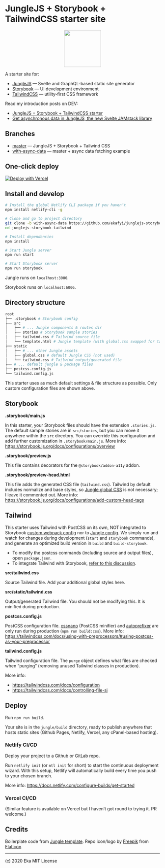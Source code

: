 # JungleJS + Storybook + TailwindCSS starter site

<p align="center"><img src="https://image.flaticon.com/icons/svg/2950/2950532.svg" width="120" height="120" alt="" /></p>

A starter site for:

- [JungleJS](https://www.junglejs.org) — Svelte and GraphQL-based static site generator
- [Storybook](https://storybook.js.org) — UI development environment
- [TailwindCSS](https://tailwindcss.com) — utility-first CSS framework

Read my introduction posts on DEV:

- [JungleJS + Storybook + TailwindCSS starter](https://dev.to/ekafyi/junglejs-storybook-tailwindcss-starter-site-3dmf)
- [Get asynchronous data in JungleJS, the new Svelte JAMstack library](https://dev.to/ekafyi/get-asynchronous-data-in-junglejs-the-new-svelte-jamstack-library-1dkm)

## Branches

- [master](https://github.com/ekafyi/junglejs-storybook-tailwind/tree/master) — JungleJS + Storybook + Tailwind CSS
- [with-async-data](https://github.com/ekafyi/junglejs-storybook-tailwind/tree/with-async-data) — master + async data fetching example

## One-click deploy

[![Deploy with Vercel](https://vercel.com/button)](https://vercel.com/import/git?s=https%3A%2F%2Fgithub.com%2Fekafyi%2Fjunglejs-storybook-tailwind%2Ftree%2Fwith-async-data)

## Install and develop

```bash
# Install the global Netlify CLI package if you haven’t
npm install netlify-cli -g

# Clone and go to project directory
git clone -b with-async-data https://github.com/ekafyi/junglejs-storybook-tailwind.git
cd junglejs-storybook-tailwind

# Install dependencies
npm install

# Start Jungle server
npm run start

# Start Storybook server
npm run storybook
```

Jungle runs on `localhost:3000`.

Storybook runs on `localhost:6006`.

## Directory structure

```sh
root
├── .storybook # Storybook config
├── src
│   ├── # ... Jungle components & routes dir
│   ├── stories # Storybook sample stories
│   ├── tailwind.css # Tailwind source file
│   └── template.html # Jungle template (with global.css swapped for tailwind.css)
├── static
│   ├── # ... other Jungle assets
│   ├── global.css # default Jungle CSS (not used)
│   └── tailwind.css # Tailwind output/generated file
├── # ... default jungle & package files
├── postcss.config.js
└── tailwind.config.js
```

This starter uses as much default settings & file structure as possible. Only custom configuration files are shown above.

## Storybook

**.storybook/main.js**

In this starter, your Storybook files should have the extension `.stories.js`. The default sample stories are in `src/stories`, but you can move it anywhere within the `src` directory. You can override this configuration and add further customization in `.storybook/main.js`. More info: https://storybook.js.org/docs/configurations/overview

**.storybook/preview.js**

This file contains decorators for the `@storybook/addon-a11y` addon.

**.storybook/preview-head.html**

This file adds the generated CSS file (`tailwind.css`). Tailwind by default includes normalize and base styles, so [Jungle global CSS](https://github.com/junglejs/junglejs/blob/master/example/static/global.css) is not necessary; I leave it commented out.
More info: https://storybook.js.org/docs/configurations/add-custom-head-tags

## Tailwind

This starter uses Tailwind with PostCSS on its own, NOT integrated to Storybook [custom webpack config](https://storybook.js.org/docs/configurations/custom-webpack-config/) nor to [Jungle config](https://github.com/ekafyi/junglejs-storybook-tailwind/blob/master/jungle.config.js). We simply run and watch for changes during development (`start` and `storybook` commands), and generate an optimized build version in `build` and `build-storybook`.

- To modify the postcss commands (including source and output files), open `package.json`.
- To integrate Tailwind with Storybook, [refer to this discussion](https://github.com/storybookjs/storybook/issues/4038).

**src/tailwind.css**

Source Tailwind file. Add your additional global styles here.

**src/static/tailwind.css**

Output/generated Tailwind file. You should not be modifying this. It is minified during production.

**postcss.config.js**

PostCSS configuration file. [cssnano](https://cssnano.co/) (PostCSS minifier) and [autoprefixer](https://github.com/postcss/autoprefixer) are only run during production (`npm run build:css`). More info: https://tailwindcss.com/docs/using-with-preprocessors/#using-postcss-as-your-preprocessor

**tailwind.config.js**

Tailwind configuration file. The `purge` object defines what files are checked when “purging” (removing unused Tailwind classes in production).

More info:

- https://tailwindcss.com/docs/configuration
- https://tailwindcss.com/docs/controlling-file-si

## Deploy

Run `npm run build`.

Your site is in the `jungle/build` directory, ready to publish anywhere that hosts static sites (Github Pages, Netlify, Vercel, any cPanel-based hosting).

### Netlify CI/CD

Deploy your project to a Github or GitLab repo.

Run `netlify init` (or `ntl init` for short) to start the continuous deployment wizard. With this setup, Netlify will automatically build every time you push to your chosen branch.

More info: https://docs.netlify.com/configure-builds/get-started

### Vercel CI/CD

(Similar feature is available on Vercel but I haven’t got round to trying it. PR welcome.)

## Credits

Boilerplate code from [Jungle template](https://github.com/junglejs/template). Repo icon/logo by [Freepik](http://www.freepik.com) from [Flaticon](https://www.flaticon.com).

---

(c) 2020 Eka MIT License
